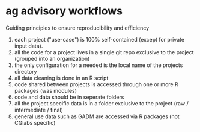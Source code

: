 # ag advisory workflows

Guiding principles to ensure reproducibility and efficiency

1) each project ("use-case") is 100% self-contained (except for private input data). 
2) all the code for a project lives in a single git repo exclusive to the project 
	(grouped into an organization)
3) the only configuration for a needed is the local name of the projects directory
4) all data cleaning is done in an R script
5) code shared between projects is accessed through one or more R packages (was modules)
6) code and data should be in seperate folders
7) all the project specific data is in a folder exclusive to the project (raw / intermediate / final)
8) general use data such as GADM are accessed via R packages (not CGlabs specific)


